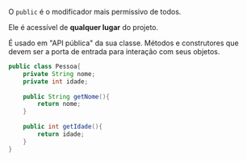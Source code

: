 O `public` é o modificador mais permissivo de todos.

Ele é acessível de **qualquer lugar** do projeto.

É usado em "API pública" da sua classe. Métodos e construtores que devem ser a porta de entrada para interação com seus objetos.

```Java
public class Pessoa{
	private String nome;
	private int idade;
	
	public String getNome(){
		return nome;
	}
	
	public int getIdade(){
		return idade;
	}
}
```